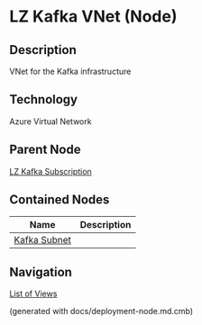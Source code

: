 # LZ Kafka VNet (Node)
## Description
VNet for the Kafka infrastructure

## Technology
Azure Virtual Network

## Parent Node
[LZ Kafka Subscription](../../../mybank/it-management/azure/plz-kafka-subscription.md)
## Contained Nodes
Name | Description 
---|---
[Kafka Subnet](../../../mybank/it-management/azure/plz-kafka-subnet.md) | 


## Navigation
[List of Views](../../../views.md)

(generated with docs/deployment-node.md.cmb)
